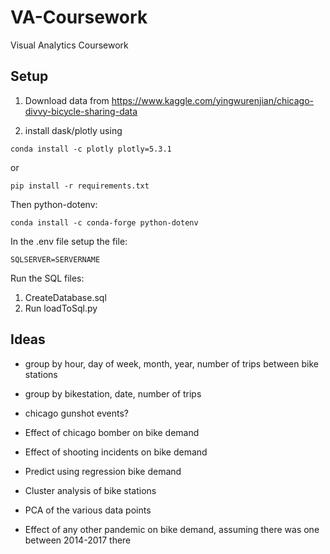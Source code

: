 # VA-Coursework
 Visual Analytics Coursework

## Setup
1. Download data from https://www.kaggle.com/yingwurenjian/chicago-divvy-bicycle-sharing-data

2. install dask/plotly using 

```
conda install -c plotly plotly=5.3.1
```

or 

```
pip install -r requirements.txt
```

Then python-dotenv:

```
conda install -c conda-forge python-dotenv
```

In the .env file setup the file:

```
SQLSERVER=SERVERNAME
```

Run the SQL files:
1. CreateDatabase.sql
2. Run loadToSql.py

## Ideas
- group by hour, day of week, month, year, number of trips between bike stations
- group by bikestation, date, number of trips
- chicago gunshot events?

- Effect of chicago bomber on bike demand
- Effect of shooting incidents on bike demand
- Predict using regression bike demand
- Cluster analysis of bike stations
- PCA of the various data points
- Effect of any other pandemic on bike demand, assuming there was one between 2014-2017 there